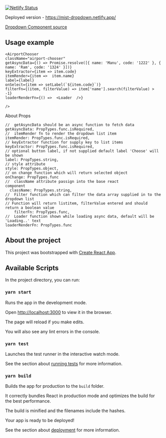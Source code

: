 
[![Netlify Status](https://api.netlify.com/api/v1/badges/a510137b-f762-41c7-af99-9f116dfd28d2/deploy-status)](https://app.netlify.com/sites/mist-dropdown/deploys)

  

Deployed version - https://mist-dropdown.netlify.app/

  
  
  
  

[Dropdown Component source ](src/components/dropdowns/AsyncDataChooser/AsyncDataChooser.js)

  
## Usage example 


   

    <AirportChooser
    className="airport-chooser"
    getAsyncData={() => Promise.resolve([{ name: 'Manu', code: '1222' }, { name: 'Ram', code: '1324' }])}
    keyExtractor={item => item.code}
    itemRender={item =>  item.name}
    label={label}
    onSelect={item => setLabel(`${item.code}`)}
    filterFn={(item, filterValue) => item['name'].search(filterValue) > -1}
    loaderRenderFn={() =>  <Loader  />}
    
    />
    
About Props

    //  getAsyncData should be an async function to fetch data
    getAsyncData: PropTypes.func.isRequired,
    //  itemRender fn to render the dropdown list item
    itemRender: PropTypes.func.isRequired,
    // keyExtractor function for supply key to list items
    keyExtractor: PropTypes.func.isRequired,
    // optional button label, if not supplied default label 'Choose' will be shown
    label: PropTypes.string,
    // style attribute
    style: PropTypes.object,
    // on change function which will return selected object
    onChange: PropTypes.func
    //  className attribute passign into the base react 
    component
      className: PropTypes.string,
    //  Filter function which can filter the data array supplied in to the dropdown list
    // Function will return listitem, filterValue entered and should return a boolean value
        filterFn: PropTypes.func,
    //  Loader function shown while loading async data, default will be 'Loading..' text
    loaderRenderFn: PropTypes.func

  
  
  
  
  ## About the project

This project was bootstrapped with [Create React App](https://github.com/facebook/create-react-app).

  

## Available Scripts

  

In the project directory, you can run:

  

### `yarn start`

  

Runs the app in the development mode.<br  />

Open [http://localhost:3000](http://localhost:3000) to view it in the browser.

  

The page will reload if you make edits.<br  />

You will also see any lint errors in the console.

  

### `yarn test`

  

Launches the test runner in the interactive watch mode.<br  />

See the section about [running tests](https://facebook.github.io/create-react-app/docs/running-tests) for more information.

  

### `yarn build`

  

Builds the app for production to the `build` folder.<br  />

It correctly bundles React in production mode and optimizes the build for the best performance.

  

The build is minified and the filenames include the hashes.<br  />

Your app is ready to be deployed!

  

See the section about [deployment](https://facebook.github.io/create-react-app/docs/deployment) for more information.